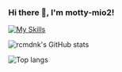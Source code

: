 ### Hi there 👋, I'm motty-mio2!
[![My Skills](https://skillicons.dev/icons?i=arduino,bash,c,cpp,cloudflare,discord,docker,fastapi,git,github,grafana,kubernetes,linux,md,mysql,neovim,postgres,powershell,processing,prometheus,py,pytorch,raspberrypi,regex,vim,vscode)](https://skillicons.dev)

![rcmdnk's GitHub stats](https://github-readme-stats-18cxk3tpl-motty-mio2.vercel.app/api?username=motty-mio2&count_private=true&theme=graywhite)

![Top langs](https://github-readme-stats-motty-mio2.vercel.app/api/top-langs/?username=motty-mio2&count_private=true&layout=compact&langs_count=20)

